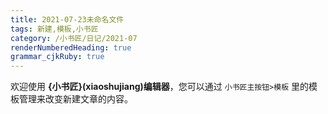 ```yaml
---
title: 2021-07-23未命名文件 
tags: 新建,模板,小书匠
category: /小书匠/日记/2021-07
renderNumberedHeading: true
grammar_cjkRuby: true
---
```



欢迎使用 **{小书匠}(xiaoshujiang)编辑器**，您可以通过 `小书匠主按钮>模板` 里的模板管理来改变新建文章的内容。
